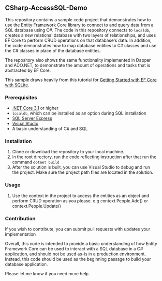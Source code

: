 ## CSharp-AccessSQL-Demo
This repository contains a sample code project that demonstrates how to use the [Entity Framework Core](https://docs.microsoft.com/en-us/ef/core/) library to connect to and query data from a SQL database using C#. The code in this repository connects to `localdb`, creates a new relational database with two layers of relationships, and uses EF Core to perform CRUD operations on that database's data. In addition, the code demonstrates how to map database entities to C# classes and use the C# classes in place of the database entities.

The repository also shows the same functionality implemented in Dapper and ADO.NET, to demonstrate the amount of operations and tasks that is abstracted by EF Core.

This sample draws heavily from this tutorial for [Getting Started with EF Core with SQLite](https://learn.microsoft.com/en-us/ef/core/get-started/overview/first-app).

### Prerequisites
- [.NET Core 3.1](https://dotnet.microsoft.com/download/dotnet-core/3.1) or higher
- `localdb`, which can be installed as an option during SQL installation
- [SQL Server Express](https://www.microsoft.com/en-us/sql-server/sql-server-downloads)
- [Visual Studio](https://visualstudio.microsoft.com/downloads/)
- A basic understanding of C# and SQL 

### Installation
1. Clone or download the repository to your local machine.
2. In the root directory, run the code reflecting instruction after that run the command ```dotnet build```
3. After the solution is built, you can use Visual Studio to debug and run the project. Make sure the project path files are located in the solution.

### Usage
1. Use the context in the project to access the entities as an object and perform CRUD operation as you please. e.g context.People.Add() or context.People.Update()

### Contribution

If you wish to contribute, you can submit pull requests with updates your implementation 

Overall, this code is intended to provide a basic understanding of how Entity Framework Core can be used to interact with a SQL database in a C# application, and should not be used as-is in a production environment. Instead, this code should be used as the beginning passage to build your database application.

Please let me know if you need more help.